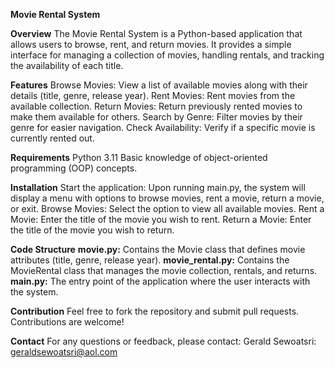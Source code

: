 **Movie Rental System**

**Overview**
The Movie Rental System is a Python-based application that allows users to browse, rent, and return movies. It provides a simple interface for managing a collection of movies, handling rentals, and tracking the availability of each title.

**Features**
Browse Movies: View a list of available movies along with their details (title, genre, release year).
Rent Movies: Rent movies from the available collection.
Return Movies: Return previously rented movies to make them available for others.
Search by Genre: Filter movies by their genre for easier navigation.
Check Availability: Verify if a specific movie is currently rented out.

**Requirements**
Python 3.11
Basic knowledge of object-oriented programming (OOP) concepts.

**Installation**
Start the application: Upon running main.py, the system will display a menu with options to browse movies, rent a movie, return a movie, or exit.
Browse Movies: Select the option to view all available movies.
Rent a Movie: Enter the title of the movie you wish to rent.
Return a Movie: Enter the title of the movie you wish to return.

**Code Structure**
**movie.py:** Contains the Movie class that defines movie attributes (title, genre, release year).
**movie_rental.py:** Contains the MovieRental class that manages the movie collection, rentals, and returns.
**main.py:** The entry point of the application where the user interacts with the system.

**Contribution**
Feel free to fork the repository and submit pull requests. Contributions are welcome!

**Contact**
For any questions or feedback, please contact: Gerald Sewoatsri: geraldsewoatsri@aol.com
